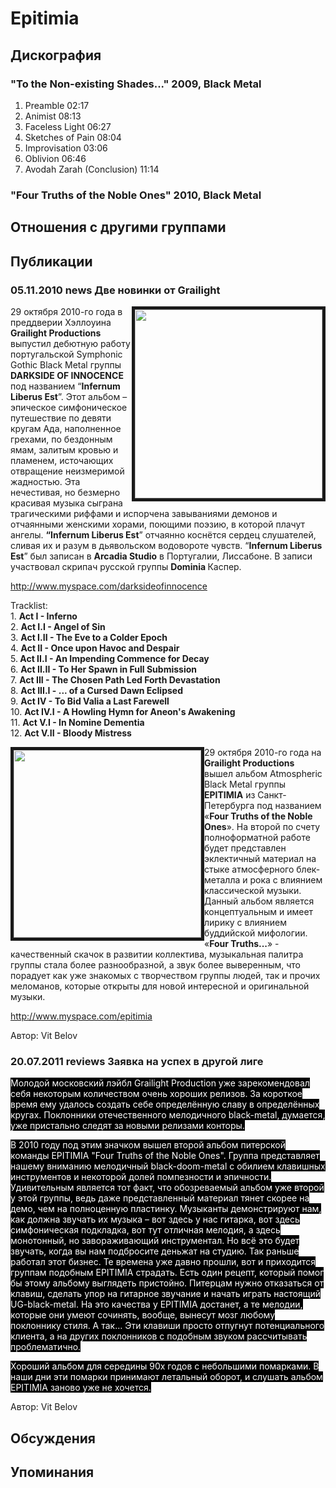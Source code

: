 # Epitimia



## Дискография

### "To the Non-existing Shades..." 2009, Black Metal

1. Preamble	02:17	
2. Animist	08:13	
3. Faceless Light	06:27	
4. Sketches of Pain	08:04	
5. Improvisation	03:06	
6. Oblivion	06:46	
7. Avodah Zarah (Conclusion)	11:14

### "Four Truths of the Noble Ones" 2010, Black Metal




## Отношения с другими группами


## Публикации

### 05.11.2010 news Две новинки от Grailight

<P><IMG height=302 alt="" hspace=0 src="/images/news_rus/2010.11/17538.jpg" width=300 align=right border=5>29 октября 2010-го года в преддверии Хэллоуина <STRONG>Grailight Productions</STRONG> выпустил дебютную работу португальской Symphonic Gothic Black Metal группы <STRONG>DARKSIDE OF INNOCENCE</STRONG> под названием “<STRONG>Infernum Liberus Est</STRONG>”. Этот альбом – эпическое симфоническое путешествие по девяти кругам Ада, наполненное грехами, по бездонным ямам, залитым кровью и пламенем, источающих отвращение неизмеримой жадностью. Эта нечестивая, но безмерно красивая музыка сыграна трагическими риффами и испорчена завываниями демонов и отчаянными женскими хорами, поющими поэзию, в которой плачут ангелы. <STRONG>“Infernum Liberus Est</STRONG>” отчаянно коснётся сердец слушателей, сливая их и разум в дьявольском водовороте чувств. “<STRONG>Infernum Liberus Est</STRONG>” был записан в <STRONG>Arcadia Studio</STRONG> в Португалии, Лиссабоне. В записи участвовал скрипач русской группы <STRONG>Dominia </STRONG>Каспер.</P>
<P><A href="http://www.myspace.com/darksideofinnocence">http://www.myspace.com/darksideofinnocence</A></P>
<P>Tracklist:<BR>1. <STRONG>Act I - Inferno<BR></STRONG>2. <STRONG>Act I.I - Angel of Sin</STRONG><BR>3. <STRONG>Act I.II - The Eve to a Colder Epoch</STRONG><BR>4. <STRONG>Act II - Once upon Havoc and Despair</STRONG><BR>5.<STRONG> Act II.I - An Impending Commence for Decay</STRONG><BR>6. <STRONG>Act II.II - To Her Spawn in Full Submission</STRONG><BR>7. <STRONG>Act III - The Chosen Path Led Forth Devastation</STRONG><BR>8. <STRONG>Act III.I - ... of a Cursed Dawn Eclipsed</STRONG><BR>9. <STRONG>Act IV - To Bid Valia a Last Farewell</STRONG><BR>10. <STRONG>Act IV.I - A Howling Hymn for Aneon's Awakening</STRONG><BR>11. <STRONG>Act V.I - In Nomine Dementia</STRONG><BR>12. <STRONG>Act V.II - Bloody Mistress</STRONG></P>
<P><IMG height=300 alt="" hspace=0 src="/images/news_rus/2010.11/17537.jpg" width=300 align=left border=5>29 октября 2010-го года на <STRONG>Grailight Productions</STRONG> вышел альбом Atmospheric Black Metal группы <STRONG>EPITIMIA</STRONG> из Санкт-Петербурга под названием «<STRONG>Four Truths of the Noble Ones</STRONG>». На второй по счету полноформатной работе будет представлен эклектичный материал на стыке атмосферного блек-металла и рока с влиянием классической музыки. Данный альбом является концептуальным и имеет лирику с влиянием буддийской мифологии. «<STRONG>Four Truths...</STRONG>» - качественный скачок в развитии коллектива, музыкальная палитра группы стала более разнообразной, а звук более выверенным, что порадует как уже знакомых с творчеством группы людей, так и прочих меломанов, которые открыты для новой интересной и оригинальной музыки.</P>
<P><A href="http://www.myspace.com/epitimia">http://www.myspace.com/epitimia</A></P>
Автор: Vit Belov

### 20.07.2011 reviews Заявка на успех в другой лиге

<P><FONT style="BACKGROUND-COLOR: #000000" color=#ffffff>Молодой московский лэйбл Grailight Production уже зарекомендовал себя некоторым количеством очень хороших релизов. За короткое время ему удалось создать себе определённую славу в определённых кругах. Поклонники отечественного мелодичного black-metal, думается, уже пристально следят за новыми релизами конторы.</FONT></P>
<P><FONT style="BACKGROUND-COLOR: #000000" color=#ffffff>В 2010 году под этим значком вышел второй альбом питерской команды EPITIMIA "Four Truths of the Noble Ones". Группа представляет нашему вниманию мелодичный black-doom-metal с обилием клавишных инструментов и некоторой долей помпезности и эпичности. Удивительным является тот факт, что обозреваемый альбом уже второй у этой группы, ведь даже представленный материал тянет скорее на демо, чем на полноценную пластинку. Музыканты демонстрируют нам, как должна звучать их музыка – вот здесь у нас гитарка, вот здесь симфоническая подкладка, вот тут отличная мелодия, а здесь монотонный, но завораживающий инструментал. Но всё это будет звучать, когда вы нам подбросите деньжат на студию. Так раньше работал этот бизнес. Те времена уже давно прошли, вот и приходится группам подобным EPITIMIA страдать. Есть один рецепт, который помог бы этому альбому выглядеть пристойно. Питерцам нужно отказаться от клавиш, сделать упор на гитарное звучание и начать играть настоящий UG-black-metal. На это качества у EPITIMIA достанет, а те мелодии, которые они умеют сочинять, вообще, вынесут мозг любому поклоннику стиля. А так… Эти клавиши просто отпугнут потенциального клиента, а на других поклонников с подобным звуком рассчитывать проблематично.</FONT></P>
<P><FONT style="BACKGROUND-COLOR: #000000" color=#ffffff>Хороший альбом для середины 90х годов с небольшими помарками. В наши дни эти помарки принимают летальный оборот, и слушать альбом EPITIMIA заново уже не хочется.</FONT></P>
Автор: Vit Belov


## Обсуждения


## Упоминания

